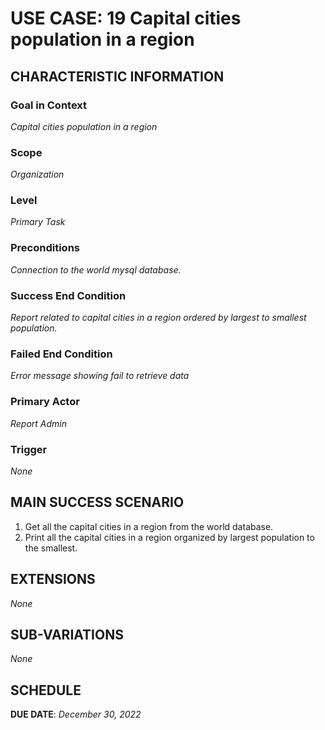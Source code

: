 # USE CASE: 19 Capital cities population in a region

## CHARACTERISTIC INFORMATION

### Goal in Context

*Capital cities population in a region*

### Scope

*Organization*

### Level

*Primary Task*

### Preconditions

*Connection to the world mysql database.*

### Success End Condition

*Report related to capital cities in a region ordered by largest to smallest population.*

### Failed End Condition

*Error message showing fail to retrieve data*

### Primary Actor

*Report Admin*

### Trigger

*None*

## MAIN SUCCESS SCENARIO

1. Get all the capital cities in a region from the world database.
2. Print all the capital cities in a region organized by largest population to the smallest.

## EXTENSIONS

*None*

## SUB-VARIATIONS

*None*

## SCHEDULE

**DUE DATE**: *December 30, 2022*